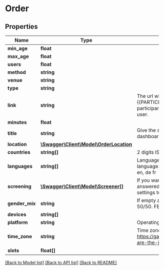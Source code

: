 # Order

## Properties
Name | Type | Description | Notes
------------ | ------------- | ------------- | -------------
**min_age** | **float** |  | [optional] 
**max_age** | **float** |  | [optional] 
**users** | **float** |  | 
**method** | **string** |  | 
**venue** | **string** |  | 
**type** | **string** |  | [optional] 
**link** | **string** | The url where the participants are being sent to. Use {{PARTICIPANT_ID}} as a placeholder where we put a participants specific id if you need to different urls per user. | [optional] 
**minutes** | **float** |  | [optional] 
**title** | **string** | Give the study an optional title. This will be shown in the dashboard. | [optional] 
**location** | [**\Swagger\Client\Model\OrderLocation**](OrderLocation.md) |  | [optional] 
**countries** | **string[]** | 2 digits ISO country code in lowercase. e.g. us, ch, de | [optional] 
**languages** | **string[]** | Languages the test is conducted in or prototype language. 2 digits ISO language code in lowercase. e.g. en, de fr | [optional] 
**screening** | [**\Swagger\Client\Model\Screener[]**](Screener.md) | If you want additional screener questions to be answered. Put in here multiple questions/screener settings to filter the target group further. | [optional] 
**gender_mix** | **string** | If empty a random mix will be generated. Mixed means 50/50. FEMALE means female only. | [optional] 
**devices** | **string[]** |  | [optional] 
**platform** | **string** | Operating system on the selected devices. | [optional] 
**time_zone** | **string** | Time zone id, list can be found e.g. here: https://garygregory.wordpress.com/2013/06/18/what-are-the-java-timezone-ids/ | [optional] 
**slots** | **float[]** |  | [optional] 

[[Back to Model list]](../../README.md#documentation-for-models) [[Back to API list]](../../README.md#documentation-for-api-endpoints) [[Back to README]](../../README.md)


